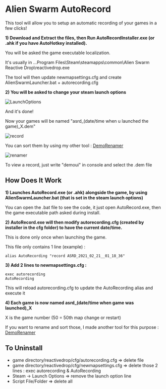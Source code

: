 # Alien Swarm AutoRecord

This tool will allow you to setup an automatic recording of your games in a few clicks!

**1) Download and Extract the files, then Run AutoRecordInstaller.exe (or .ahk if you have AutoHotkey installed).**

You will be asked the game executable localization.

It's usually in ...Program Files\Steam\steamapps\common\Alien Swarm Reactive Drop\reactivedrop.exe

The tool will then update newmapsettings.cfg and create AlienSwarmLauncher.bat + autorecording.cfg

**2) You will be asked to change your steam launch options**

![LaunchOptions](https://i.imgur.com/VMRNG8l.png)

And it's done!

Now your games will be named "asrd_(date/time when u launched the game)_X.dem"

![record](https://i.imgur.com/gkKfBDH.png)

You can sort them by using my other tool : [DemoRenamer](https://github.com/wawawawawawawa/DemoRenamer)

![renamer](https://i.imgur.com/Dl5tkcQ.png)

To view a record, just write "demoui" in console and select the .dem file

## How Does It Work

**1) Launches AutoRecord.exe (or .ahk) alongside the game, by using AlienSwarmLauncher.bat (that is set in the steam launch options)**

You can open the .bat file to see the code, it just open AutoRecord.exe, then the game executable path asked during install.

**2) AutoRecord.exe will then modify autorecording.cfg (created by installer in the cfg folder) to have the current date/time.**
   
This is done only once when launching the game. 
   
This file only contains 1 line (example) :

`alias AutoRecording "record ASRD_2021_02_21__01_18_36"`

**3) Add 2 lines to newmapsettings.cfg :**
```
exec autorecording
AutoRecording
```
This will reload autorecording.cfg to update the AutoRecording alias and execute it
   
**4) Each game is now named asrd_(date/time when game was launched)_X**
   
X is the game number (50 = 50th map change or restart)
   
If you want to rename and sort those, I made another tool for this purpose : [DemoRenamer](https://github.com/wawawawawawawa/DemoRenamer)
   
## To Uninstall

- game directory/reactivedrop/cfg/autorecording.cfg => delete file
- game directory/reactivedrop/cfg/newmapsettings.cfg => delete those 2 lines : exec autorecording & AutoRecording
- Steam -> Launch Options => remove the launch option line
- Script File/Folder => delete all
